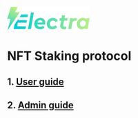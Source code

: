 ![logo](https://github.com/dashewski/ElectraProject/blob/testnet/docs/images/logo.png) 

# NFT Staking protocol

## 1. [User guide](https://github.com/dashewski/ElectraProject/blob/testnet/docs/USER_GUIDE.md) 

## 2. [Admin guide](https://github.com/dashewski/ElectraProject/blob/testnet/docs/ADMIN_GUIDE.md) 

